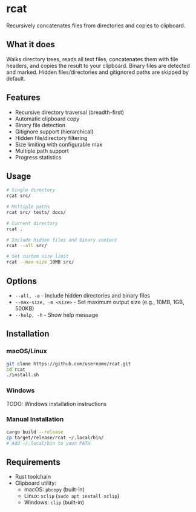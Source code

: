 # rcat

Recursively concatenates files from directories and copies to clipboard.

## What it does

Walks directory trees, reads all text files, concatenates them with file headers, and copies the result to your clipboard. Binary files are detected and marked. Hidden files/directories and gitignored paths are skipped by default.

## Features

- Recursive directory traversal (breadth-first)
- Automatic clipboard copy
- Binary file detection
- Gitignore support (hierarchical)
- Hidden file/directory filtering
- Size limiting with configurable max
- Multiple path support
- Progress statistics

## Usage

```bash
# Single directory
rcat src/

# Multiple paths
rcat src/ tests/ docs/

# Current directory
rcat .

# Include hidden files and binary content
rcat --all src/

# Set custom size limit
rcat --max-size 10MB src/
```

## Options

- `--all, -a` - Include hidden directories and binary files
- `--max-size, -m <size>` - Set maximum output size (e.g., 10MB, 1GB, 500KB)
- `--help, -h` - Show help message

## Installation

### macOS/Linux

```bash
git clone https://github.com/username/rcat.git
cd rcat
./install.sh
```

### Windows

TODO: Windows installation instructions

### Manual Installation

```bash
cargo build --release
cp target/release/rcat ~/.local/bin/
# Add ~/.local/bin to your PATH
```

## Requirements

- Rust toolchain
- Clipboard utility:
  - macOS: `pbcopy` (built-in)
  - Linux: `xclip` (`sudo apt install xclip`)
  - Windows: `clip` (built-in)